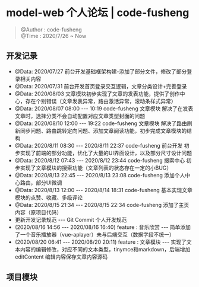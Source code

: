# model-web 个人论坛 | code-fusheng

> @Author : code-fusheng</br>
> @Time : 2020/7/26 ~ Now

## 开发记录

* @Data: 2020/07/27 前台开发基础框架构建-添加了部分文件，修改了部分登录相关内容
* @Data: 2020/07/31 前台开发首页登录交互逻辑，文章分类设计+完善登录
* @Data: 2020/08/03 文章模块初步实现了文章的发表功能，提供了创作中心，存在个别错误（文章发表异常，路由激活异常，滚动条样式异常）
* @Data: 2020/08/07 08:00 --- 10:19 code-fusheng 文章模块 解决了在发表文章时，选择分类不会自动配置对应文章类型封面的问题
* @Data: 2020/08/10 12:00 --- 19:22 code-fusheng 文章模块 解决了路由刷新同步问题、路由跳转定向问题、添加文章阅读功能，初步完成文章模块的结构 
* @Data: 2020/8/11 08:30 --- 2020/8/11 22:37 code-fusheng 前台开发 初步实现了前端的部分功能，优化了大量的UI界面设计，以及部分尺寸设计问题
* @Data: 2020/8/12 07:43 --- 2020/8/12 23:44 code-fusheng 搜索中心 初步实现了文章模块的搜索功能（文章列表的状态存在一定的小BUG）
* @Data: 2020/8/13 22:45 --- 2020/8/13 23:08 code-fusheng 添加个人中心路由，部分UI微调
* @Data: 2020/8/13 12:00 --- 2020/8/14 18:31 code-fusheng 基本实现文章模块的点赞、收藏、多级评论
* @Data: 2020/8/15 21:34 --- 2020/8/15 22:34 code-fusheng 添加了主页内容（原项目代码）
* 更新开发记录规范 --- Git Commit 个人开发规范
* (2020/08/16 14:56 --- 2020/08/16 16:40) feature : 音乐欣赏 --- 简单添加了一个音乐播放器（vue-aplayer）未与后端交互（数据字段不统一）
* (2020/08/20 06:41 --- 2020/08/20 20:11) feature : 文章模块 --- 实现了文本内容的编辑修改，对应不同的文本类型，tinymce和markdown，后端增加 editContent 编辑内容保存文章内容源码

## 项目模块
